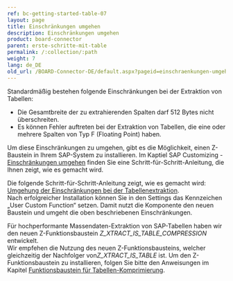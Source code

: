 ```yaml
---
ref: bc-getting-started-table-07
layout: page
title: Einschränkungen umgehen
description: Einschränkungen umgehen
product: board-connector
parent: erste-schritte-mit-table
permalink: /:collection/:path
weight: 7
lang: de_DE
old_url: /BOARD-Connector-DE/default.aspx?pageid=einschraenkungen-umgehen
---
```


Standardmäßig bestehen folgende Einschränkungen bei der Extraktion von Tabellen:

- Die Gesamtbreite der zu extrahierenden Spalten darf 512 Bytes nicht überschreiten.
- Es können Fehler auftreten bei der Extraktion von Tabellen, die eine oder mehrere Spalten von Typ F (Floating Point) haben.

Um diese Einschränkungen zu umgehen, gibt es die Möglichkeit, einen Z-Baustein in Ihrem SAP-System zu installieren. Im Kaptiel SAP Customizing - [Einschränkungen umgehen](../sap-customizing/umgehung-der-einschraenkungen-bei-der-tabellenextraktion)  finden Sie eine Schritt-für-Schritt-Anleitung, die Ihnen zeigt, wie es gemacht wird. 

Die folgende Schritt-für-Schritt-Anleitung zeigt, wie es gemacht wird: [Umgehung der Einschränkungen bei der Tabellenextraktion](../sap-customizing/umgehung-der-einschraenkungen-bei-der-tabellenextraktion). <br>
Nach erfolgreicher Installation können Sie in den Settings das Kennzeichen „User Custom Function“ setzen. Damit nutzt die Komponente den neuen Baustein und umgeht die oben beschriebenen Einschränkungen.

Für hochperformante Massendaten-Extraktion von SAP-Tabellen haben wir den neuen Z-Funktionsbaustein *Z_XTRACT_IS_TABLE_COMPRESSION* entwickelt. <br>
Wir empfehen die Nutzung des neuen Z-Funktionsbausteins, welcher gleichzeitig der Nachfolger von*Z_XTRACT_IS_TABLE* ist.
Um den Z-Funktionsbaustein zu installieren, folgen Sie bitte den Anweisungen im Kapitel [Funktionsbaustein für Tabellen-Komprimierung](../sap-customizing/funktionsbaustein-fuer-table-komprimierung).